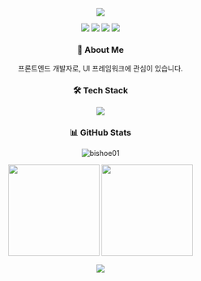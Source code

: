 <p align="center">
  <img src="https://capsule-render.vercel.app/api?type=waving&color=gradient&height=300&section=header&text=Bishoe01&fontSize=90&animation=fadeIn&fontAlignY=38&desc=Creative%20FrontEnd%20Developer&descAlignY=51&descAlign=62"/>
</p>
<p align="center">
  <a href="mailto:a6gongi@naver.com"><img src="https://img.shields.io/badge/Email-D14836?style=flat-square&logo=gmail&logoColor=white"/></a>
  <a href="https://velog.io/@bishoe01"><img src="https://img.shields.io/badge/Velog-20C997?style=flat-square&logo=velog&logoColor=white"/></a>
  <img src="https://hits.seeyoufarm.com/api/count/incr/badge.svg?url=https%3A%2F%2Fgithub.com%2Fbishoe01&count_bg=%2379C83D&title_bg=%23555555&icon=&icon_color=%23E7E7E7&title=hits&edge_flat=false"/>
  <a href="https://silicon-airmail-dde.notion.site/RESUME-51c34ec030814b3b90ab95af01c3abcb?pvs=4"><img src="https://img.shields.io/badge/Notion-000000?style=flat-square&logo=notion&logoColor=white"/></a>
</p>

<h3 align="center">🚀 About Me</h3>

<p align="center">
  프론트엔드 개발자로, UI 프레임워크에 관심이 있습니다.<br>
</p>

<h3 align="center">🛠 Tech Stack</h3>

<p align="center">
  <img src="https://skillicons.dev/icons?i=ts,react,nextjs,tailwind,figma&theme=light" />
</p>

<h3 align="center">📊 GitHub Stats</h3>

<p align="center">
  <img src="https://github-readme-streak-stats.herokuapp.com/?user=bishoe01&theme=radical" alt="bishoe01" />
</p>

<p align="center">
  <img height="180em" src="https://github-readme-stats-in6sa3pxl-bishoe01.vercel.app/api?username=bishoe01&show_icons=true&theme=radical" />
  <img height="180em" src="https://github-readme-stats-in6sa3pxl-bishoe01.vercel.app/api/top-langs/?username=bishoe01&layout=compact&theme=radical&hide=jupyter%20notebook" />
</p>
<p align="center">
  <img src="https://capsule-render.vercel.app/api?type=waving&color=gradient&height=100&section=footer"/>
</p>
